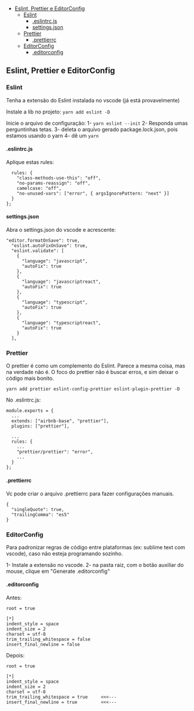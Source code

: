 <!-- TOC -->

- [Eslint, Prettier e EditorConfig](#eslint-prettier-e-editorconfig)
  - [Eslint](#eslint)
    - [.eslintrc.js](#eslintrcjs)
    - [settings.json](#settingsjson)
  - [Prettier](#prettier)
    - [.prettierrc](#prettierrc)
  - [EditorConfig](#editorconfig)
    - [.editorconfig](#editorconfig)

<!-- /TOC -->

## Eslint, Prettier e EditorConfig

### Eslint

Tenha a extensão do Eslint instalada no vscode (já está provavelmente)

Instale a lib no projeto:
`yarn add eslint -D`

Inicie o arquivo de configuração:
1- `yarn eslint --init`
2- Responda umas perguntinhas tetas.
3- deleta o arquivo gerado package.lock.json, pois estamos usando o yarn
4- dê um `yarn`

#### .eslintrc.js

Aplique estas rules:

```
  rules: {
    "class-methods-use-this": "off",
    "no-params-reassign": "off",
    camelcase: "off",
    "no-unused-vars": ["error", { argsIgnorePattern: "next" }]
  }
};
```

#### settings.json

Abra o settings.json do vscode e acrescente:

```
"editor.formatOnSave": true,
  "eslint.autoFixOnSave": true,
  "eslint.validate": [
    {
      "language": "javascript",
      "autoFix": true
    },
    {
      "language": "javascriptreact",
      "autoFix": true
    },
    {
      "language": "typescript",
      "autoFix": true
    },
    {
      "language": "typescriptreact",
      "autoFix": true
    }
  ],
```

### Prettier

O prettier é como um complemento do Eslint. Parece a mesma coisa, mas na verdade não é. O foco do prettier não é buscar erros, e sim deixar o código mais bonito.

`yarn add prettier eslint-config-prettier eslint-plugin-prettier -D`

No .eslintrc.js:

```
module.exports = {
  ...
  extends: ["airbnb-base", "prettier"],
  plugins: ["prettier"],

  ...
  rules: {
    ...
    "prettier/prettier": "error",
    ...
  }
};
```

#### .prettierrc

Vc pode criar o arquivo .prettierrc para fazer configurações manuais.

```
{
  "singleQuote": true,
  "trailingComma": "es5"
}
```

### EditorConfig

Para padronizar regras de código entre plataformas (ex: sublime text com vscode), caso não esteja programando sozinho.

1- Instale a extensão no vscode.
2- na pasta raiz, com o botão auxiliar do mouse, clique em "Generate .editorconfig"

#### .editorconfig

Antes:

```
root = true

[*]
indent_style = space
indent_size = 2
charset = utf-8
trim_trailing_whitespace = false
insert_final_newline = false
```

Depois:

```
root = true

[*]
indent_style = space
indent_size = 2
charset = utf-8
trim_trailing_whitespace = true     <<<---
insert_final_newline = true         <<<---
```
